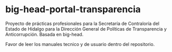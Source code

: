 # big-head-portal-transparencia
Proyecto de prácticas profesionales para la Secretaría de Contraloría del Estado de Hidalgo para la Dirección General de Políticas de Transparencia y Anticorrupción. Basada en big-head.

Favor de leer los manuales tecnico y de usuario dentro del repositorio. 

